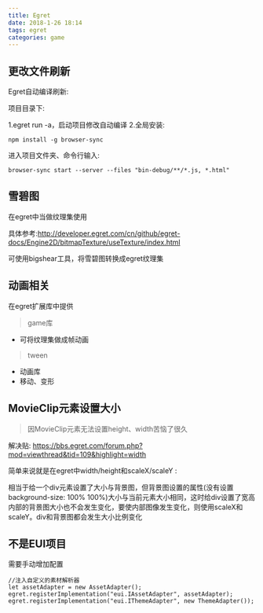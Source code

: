 ```yaml
---
title: Egret
date: 2018-1-26 18:14
tags: egret
categories: game
---
```


## 更改文件刷新

Egret自动编译刷新:


项目目录下:

1.egret run -a，启动项目修改自动编译
2.全局安装:

`npm install -g browser-sync`

进入项目文件夹、命令行输入:

```
browser-sync start --server --files "bin-debug/**/*.js, *.html"
```


<div><!-- more--></div>

## 雪碧图


在egret中当做纹理集使用

具体参考:http://developer.egret.com/cn/github/egret-docs/Engine2D/bitmapTexture/useTexture/index.html

可使用bigshear工具，将雪碧图转换成egret纹理集

## 动画相关

在egret扩展库中提供

> game库

* 可将纹理集做成帧动画

> tween

* 动画库
* 移动、变形



## MovieClip元素设置大小

> 因MovieClip元素无法设置height、width苦恼了很久

解决贴: https://bbs.egret.com/forum.php?mod=viewthread&tid=109&highlight=width

简单来说就是在egret中width/height和scaleX/scaleY :

相当于给一个div元素设置了大小与背景图，但背景图设置的属性(没有设置background-size: 100% 100%)大小与当前元素大小相同，这时给div设置了宽高内部的背景图大小也不会发生变化，要使内部图像发生变化，则使用scaleX和scaleY。div和背景图都会发生大小比例变化

## 不是EUI项目

需要手动增加配置

```
//注入自定义的素材解析器
let assetAdapter = new AssetAdapter();
egret.registerImplementation("eui.IAssetAdapter", assetAdapter);
egret.registerImplementation("eui.IThemeAdapter", new ThemeAdapter());
```

